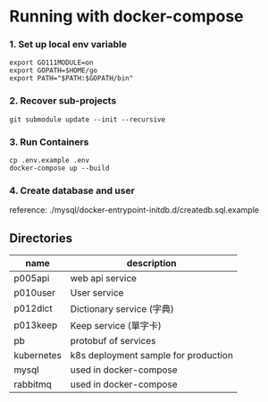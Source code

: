 # Running with docker-compose
### 1. Set up local env variable
````
export GO111MODULE=on
export GOPATH=$HOME/go
export PATH="$PATH:$GOPATH/bin"
````

### 2. Recover sub-projects
````
git submodule update --init --recursive
````

### 3. Run Containers
````
cp .env.example .env
docker-compose up --build
````

### 4. Create database and user
reference: ./mysql/docker-entrypoint-initdb.d/createdb.sql.example

## Directories
name  | description 
---- | --- 
p005api |  web api service
p010user | User service
p012dict | Dictionary service (字典)
p013keep | Keep service (單字卡)
pb | protobuf of services
kubernetes | k8s deployment sample for production
mysql | used in docker-compose 
rabbitmq | used in docker-compose

